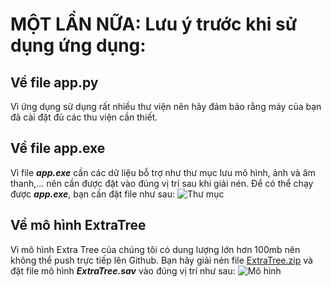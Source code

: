 # MỘT LẦN NỮA: Lưu ý trước khi sử dụng ứng dụng:
## Về file app.py
Vì ứng dụng sử dụng rất nhiều thư viện nên hãy đảm bảo rằng máy của bạn đã cài đặt đủ các thu viện cần thiết.
## Về file app.exe 
Vì file **_app.exe_** cần các dữ liệu bỗ trợ như thư mục lưu mô hình, ảnh và âm thanh,... nên cần được đặt vào đúng vị trí sau khi giải nén.
Để có thể chạy được **_app.exe_**, bạn cần đặt file như sau:
![Thư mục](https://i.ibb.co/ZmJXMtS/image.png)
## Về mô hình ExtraTree
Vì mô hình Extra Tree của chúng tôi có dung lượng lớn hơn 100mb nên không thể push trực tiếp lên Github. Bạn hãy giải nén file [ExtraTree.zip](https://github.com/dnhuphatpy06/Project2/blob/main/App/model/ExtraTree.zip) và đặt file mô hình **_ExtraTree.sav_** vào đúng vị trí như sau:
![Mô hình](https://i.ibb.co/yf9nC7H/image.png)